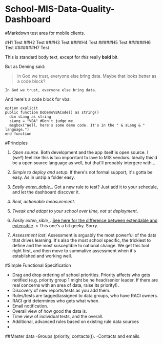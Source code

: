 School-MIS-Data-Quality-Dashboard
=================================

#Markdown test area for mobile clients.

#H1 Test
##H2 Test
###H3 Test
####H4 Test
#####H5 Test
######H6 Test
#######H7 Test

This is standard body text, except for *this* really **bold** bit.

But as Deming said:
>In God we trust, everyone else bring data.
Maybe that looks better as a code block?
```
In God we trust, everyone else bring data.
```
And here's a code block for vba:
```vba
option explicit
public function DoDemoVBACode() as string()
  dim sLang as string
  sLang = "VBA" #Don't judge me.
  msgbox("Well, here's some demo code. It's in the " & sLang & " language.") 
end function
```


#Principles

1. *Open source*. Both development and the app itself is open source. I (we?) feel like this is too imporrtant to lave to MIS vendors. Ideally this'd be a open source language as well, but that'll probably intergere with...
2. *Simple to deploy and setup*. If there's not formal support, it's gotta be easy. As in unzip a folder easy.
3. *Easily exten_dable_*. Got a new rule to test? Just add it to your schedule, and let the dashboard discover it.
4. *Real, actionable measurement*.
5. *Tweak and adapt to your school _over time_, not at deployment*.
6. *Easily exten_sible_*. [See here for the difference between extendable and extensible]().
< This one's a bit geeky. Sorry.

7. *Assessment last*. Assessment is arguably the most powerful of the data that drives learning. It's also the most school specific, the trickiest to define and the most susceptible to national change. We get this tool right first, and then move to summative assessment when it's established and working well.


#Simple Functional Specification
- Drag and drop ordering of school priorities. Priority affects who gets notified (e.g. priority group 1 might be he head/senior leader. If there are real concerns with an area of data, raise its priority!).
- Discovery of new reports/tests as you add them.
- Rules/tests are tagged/assigned to data groups, who have RACI owners.
- RACI grid determines who gets what when.
- Email notification.
- Overall view of how good the data is.
- Time view of individual tests, and the overall.
- Additional, advanced rules based on existing rule data sources
- 

##Master data
-Groups (priority, contacts()).
-Contacts and emails.
